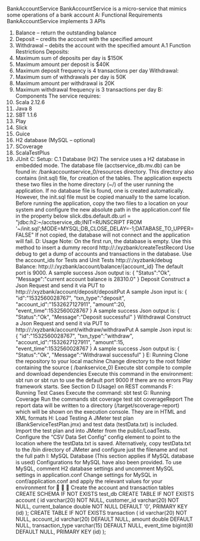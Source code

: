 BankAccountService
BankAccountService is a micro-service that mimics some operations of a bank account
A: Functional Requirements
BankAccountService implements 3 APIs
1. Balance – return the outstanding balance
2. Deposit – credits the account with the specified amount
3. Withdrawal – debits the account with the specified amount
A.1 Function Restrictions
Deposits:
1. Maximum sum of deposits per day is $150K
2. Maximum amount per deposit is $40K
3. Maximum deposit frequency is 4 transactions per day
Withdrawal:
1. Maximum sum of withdrawals per day is 50K
2. Maximum amount per withdrawal is 20K
3. Maximum withdrawal frequency is 3 transactions per day
B: Components
The service requires:
1. Scala 2.12.6
2. Java 8
3. SBT 1.1.6
4. Play
5. Slick
6. Guice
7. H2 database (MySQL – optional)
8. SCoverage
9. ScalaTestPlus
10. JUnit
C: Setup:
C.1 Database (H2)
The service uses a H2 database in embedded mode. The database file (acctservice_db.mv.db) can be found in:
/bankaccountservice_0/resources directory. This directory also contains (init.sql) file, for creation of the tables.
The application expects these two files in the home directory (~/<user>) of the user running the application. If no
database file is found, one is created automatically. However, the init.sql file must be copied manually to the same
location.
Before running the application, copy the two files to a location on your system and configure the new absolute path in
the application.conf file in the property below
slick.dbs.default.db.url = "jdbc:h2:~/acctservice_db;INIT=RUNSCRIPT FROM
'~/init.sql';MODE=MYSQL;DB_CLOSE_DELAY=-1;DATABASE_TO_UPPER=FALSE"
If not copied, the database will not connect and the application will fail.
D: Usage
Note: On the first run, the database is empty. Use this method to insert a dummy record
http://<host>:<port>/xyzbank/createTestRecord
Use debug to get a dump of accounts and transactions in the database. Use the account_ids for Tests and Unit Tests
http://<host>:<port>/xyzbank/debug
Balance:
http://<host>:<port>/xyzbank/account/balance/{account_id}
The default port is 9000.
A sample success Json output is:
{
"Status":"Ok",
"Message":"current account balance is 28310.0"
}
Deposit
Construct a Json Request and send it via PUT to
http://<host>:<port>/xyzbank/account/deposit/depositPut
A sample Json input is:
{
"id":"1532560028767",
"txn_type":"deposit",
"account_id":"1532627127911",
"amount":20,
"event_time":1532560028767
}
A sample success Json output is:
{
"Status":"Ok",
"Message":"Deposit successful"
}
Withdrawal
Construct a Json Request and send it via PUT to
http://<host>:<port>/xyzbank/account/withdraw/withdrawPut
A sample Json input is:
{
"id":"1532560028767",
"txn_type":"withdraw",
"account_id":"1532627127911",
"amount":15,
"event_time":1532560028767
}
A sample success Json output is:
{
"Status":"Ok",
"Message":"Withdrawal successful"
}
E: Running
Clone the repository to your local machine
Change directory to the root folder containing the source ( /bankservice_0)
Execute sbt compile to compile and download dependencies
Execute this command in the environment:
sbt run <port>
or
sbt run
to use the default port 9000
If there are no errors Play framework starts. See Section D (Usage) on REST commands
F: Running Test Cases
Execute the command:
sbt test
G: Running Coverage
Run the commands
sbt coverage test
sbt coverageReport
The report data will be written to a directory (<yourpath>/target/scoverage-report) which will be shown on the
execution console. They are in HTML and XML formats
H: Load Testing
A JMeter test plan (BankServiceTestPlan.jmx) and test data (testData.txt) is included. Import the test plan and into
JMeter from the public/LoadTests.
Configure the “CSV Data Set Config” config element <Filename> to point to the location where the testData.txt is
saved. Alternatively, copy testData.txt to the /bin directory of JMeter and configure just the filename and not the full
path
I: MySQL Database (This section applies if MySQL database is used)
Configurations for MySQL have also been provided. To use MySQL, comment H2 database settings and uncomment
MySQL settings in application.conf
Change settings for MySQL in conf/application.conf and apply the relevant values for your environment for
 <url>
 <user>
 <password>
Create the account and transaction tables
CREATE SCHEMA IF NOT EXISTS test_db
CREATE TABLE IF NOT EXISTS account (
id varchar(20) NOT NULL,
customer_id varchar(20) NOT NULL,
current_balance double NOT NULL DEFAULT '0',
PRIMARY KEY (id)
);
CREATE TABLE IF NOT EXISTS transaction (
id varchar(20) NOT NULL,
account_id varchar(20) DEFAULT NULL,
amount double DEFAULT NULL,
transaction_type varchar(15) DEFAULT NULL,
event_time bigint(8) DEFAULT NULL,
PRIMARY KEY (id)
);
